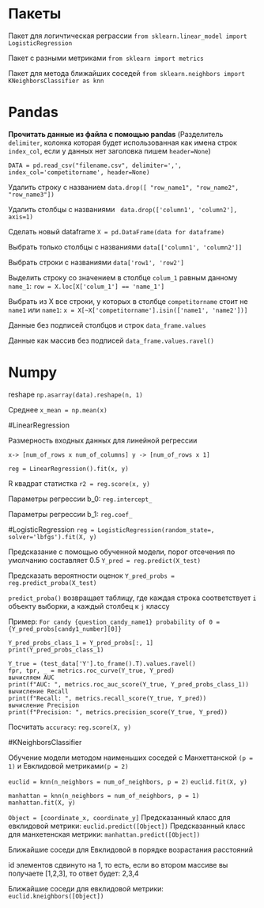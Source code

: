 # Пакеты
Пакет для логичтическая реграссии ```from sklearn.linear_model import LogisticRegression```

Пакет с разными метриками ```from sklearn import metrics```

Пакет для метода ближайших соседей ```from sklearn.neighbors import KNeighborsClassifier as knn```


# Pandas

**Прочитать данные из файла с помощью pandas** (Разделитель ```delimiter```, колонка которая будет использованная как имена строк ```index_col```,
если  у данных нет заголовка пишем  ```header=None```)

```DATA = pd.read_csv("filename.csv", delimiter=',', index_col='competitorname', header=None)```

Удалить строку с названием 
```data.drop([ "row_name1", "row_name2", "row_name3"])```

 Удалить столбцы с названиями
``` data.drop(['column1', 'column2'], axis=1)```

Сделать новый dataframe
```X = pd.DataFrame(data for dataframe)```

Выбрать только столбцы с названиями
```data[['column1', 'column2']]```

Выбрать строки с названиями
```data['row1', 'row2']```

Выделить строку со значением в столбце ```colum_1``` равным данному ```name_1```:
```row = X.loc[X['colum_1'] == 'name_1']```

Выбрать из X все строки, у которых в столбце ```competitorname``` стоит не ```name1``` или ```name1```:
```x = X[~X['competitorname'].isin(['name1', 'name2'])]```

Данные без подписей столбцов и строк
```data_frame.values```

Данные как массив без подписей 
```data_frame.values.ravel()```

# Numpy
reshape
```np.asarray(data).reshape(n, 1)```

Среднее ```x_mean = np.mean(x)```

#LinearRegression

Размерность входных данных для линейной регрессии 

```x-> [num_of_rows x num_of_columns] y -> [num_of_rows x 1]```

```reg = LinearRegression().fit(x, y)```

R квадрат статистка ```r2 = reg.score(x, y)```

Параметры регрессии b_0: ```reg.intercept_```

Параметры регрессии b_1: ```reg.coef_```

#LogisticRegression
```reg = LogisticRegression(random_state=, solver='lbfgs').fit(X, y)```

Предсказание с помощью обученной модели, порог отсечения по умолчанию составляет 0.5 ```Y_pred = reg.predict(X_test)```

Предсказать вероятности оценок ```Y_pred_probs = reg.predict_proba(X_test)```

```predict_proba()``` возвращает таблицу, где каждая строка соответствует ```i``` объекту выборки, а каждый столбец к ```j``` классу

Пример: `For candy {question_candy_name1} probability of 0 = {Y_pred_probs[candy1_number][0]}`

```
Y_pred_probs_class_1 = Y_pred_probs[:, 1]
print(Y_pred_probs_class_1)

Y_true = (test_data['Y'].to_frame().T).values.ravel()
fpr, tpr, _ = metrics.roc_curve(Y_true, Y_pred)
вычисляем AUC
print(f"AUC: ", metrics.roc_auc_score(Y_true, Y_pred_probs_class_1))
вычисление Recall
print(f"Recall: ", metrics.recall_score(Y_true, Y_pred))
вычисление Precision
print(f"Precision: ", metrics.precision_score(Y_true, Y_pred))
```

Посчитать ```accuracy```: ```reg.score(X, y)```

#KNeighborsClassifier

Обучение модели методом наименьших соседей с Манхеттанской  ```(p = 1)``` и Евклидовой метриками```(p = 2)```

```euclid = knn(n_neighbors = num_of_neighbors, p = 2)``` `euclid.fit(X, y)`

```manhattan = knn(n_neighbors = num_of_neighbors, p = 1)``` ```manhattan.fit(X, y)```

```Object = [coordinate_x, coordinate_y]```
Предсказанный класс для евклидовой метрики: ```euclid.predict([Object])```
Предсказанный класс для манхетенская метрики: ```manhattan.predict([Object])```

Ближайшие соседи для Евклидовой в порядке возрастания расстояний

id элементов сдвинуто на 1, то есть, если во втором массиве вы получаете [1,2,3], то ответ будет: 2,3,4

Ближайшие соседи для евклидовой метрики: ```euclid.kneighbors([Object])```